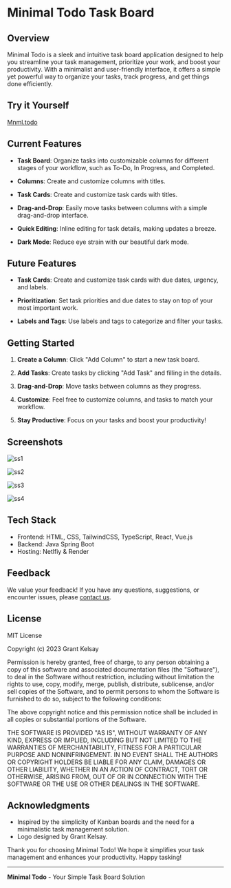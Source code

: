 # Minimal Todo Task Board

## Overview

Minimal Todo is a sleek and intuitive task board application designed to help you streamline your task management, prioritize your work, and boost your productivity. With a minimalist and user-friendly interface, it offers a simple yet powerful way to organize your tasks, track progress, and get things done efficiently.

## Try it Yourself

[Mnml.todo](https://mnmltodo.app/)

## Current Features

- **Task Board**: Organize tasks into customizable columns for different stages of your workflow, such as To-Do, In Progress, and Completed.

- **Columns**: Create and customize columns with titles.

- **Task Cards**: Create and customize task cards with titles.

- **Drag-and-Drop**: Easily move tasks between columns with a simple drag-and-drop interface.

- **Quick Editing**: Inline editing for task details, making updates a breeze.

- **Dark Mode**: Reduce eye strain with our beautiful dark mode.

## Future Features

- **Task Cards**: Create and customize task cards with due dates, urgency, and labels.
  
- **Prioritization**: Set task priorities and due dates to stay on top of your most important work.
  
- **Labels and Tags**: Use labels and tags to categorize and filter your tasks.

## Getting Started

1. **Create a Column**: Click "Add Column" to start a new task board.

2. **Add Tasks**: Create tasks by clicking "Add Task" and filling in the details.

3. **Drag-and-Drop**: Move tasks between columns as they progress.

4. **Customize**: Feel free to customize columns, and tasks to match your workflow.

5. **Stay Productive**: Focus on your tasks and boost your productivity!

## Screenshots
![ss1](https://github.com/grantkelsay/Mnml.Todo/assets/62901403/8fb2d880-da14-46b2-8d7e-9f6b0cb764aa)

![ss2](https://github.com/grantkelsay/Mnml.Todo/assets/62901403/c68cabf0-2d72-4db8-a164-fae2239f1f4b)

![ss3](https://github.com/grantkelsay/Mnml.Todo/assets/62901403/48303df8-f4bf-4e5f-9db4-41f8e83ff4e3)

![ss4](https://github.com/grantkelsay/Mnml.Todo/assets/62901403/f74ad2d6-9ed7-40a1-be70-d68a961cf485)

## Tech Stack

- Frontend: HTML, CSS, TailwindCSS, TypeScript, React, Vue.js
- Backend: Java Spring Boot
- Hosting: Netlfiy & Render

## Feedback

We value your feedback! If you have any questions, suggestions, or encounter issues, please [contact us](mailto:gkelsay@asu.edu).

## License

MIT License

Copyright (c) 2023 Grant Kelsay

Permission is hereby granted, free of charge, to any person obtaining a copy
of this software and associated documentation files (the "Software"), to deal
in the Software without restriction, including without limitation the rights
to use, copy, modify, merge, publish, distribute, sublicense, and/or sell
copies of the Software, and to permit persons to whom the Software is
furnished to do so, subject to the following conditions:

The above copyright notice and this permission notice shall be included in all
copies or substantial portions of the Software.

THE SOFTWARE IS PROVIDED "AS IS", WITHOUT WARRANTY OF ANY KIND, EXPRESS OR
IMPLIED, INCLUDING BUT NOT LIMITED TO THE WARRANTIES OF MERCHANTABILITY,
FITNESS FOR A PARTICULAR PURPOSE AND NONINFRINGEMENT. IN NO EVENT SHALL THE
AUTHORS OR COPYRIGHT HOLDERS BE LIABLE FOR ANY CLAIM, DAMAGES OR OTHER
LIABILITY, WHETHER IN AN ACTION OF CONTRACT, TORT OR OTHERWISE, ARISING FROM,
OUT OF OR IN CONNECTION WITH THE SOFTWARE OR THE USE OR OTHER DEALINGS IN THE
SOFTWARE.

## Acknowledgments

- Inspired by the simplicity of Kanban boards and the need for a minimalistic task management solution.
- Logo designed by Grant Kelsay.

Thank you for choosing Minimal Todo! We hope it simplifies your task management and enhances your productivity. Happy tasking!

---

**Minimal Todo** - Your Simple Task Board Solution
